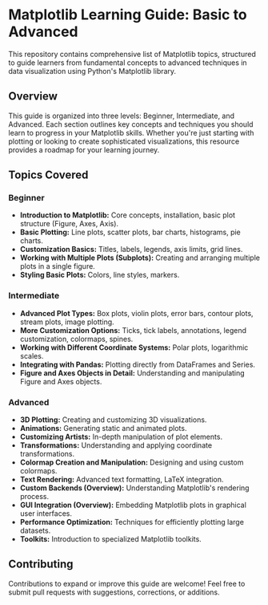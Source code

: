 # Matplotlib Learning Guide: Basic to Advanced

This repository contains comprehensive list of Matplotlib topics, structured to guide learners from fundamental concepts to advanced techniques in data visualization using Python's Matplotlib library.

## Overview
This guide is organized into three levels: Beginner, Intermediate, and Advanced. Each section outlines key concepts and techniques you should learn to progress in your Matplotlib skills. Whether you're just starting with plotting or looking to create sophisticated visualizations, this resource provides a roadmap for your learning journey.

## Topics Covered

### Beginner

* **Introduction to Matplotlib:** Core concepts, installation, basic plot structure (Figure, Axes, Axis).
* **Basic Plotting:** Line plots, scatter plots, bar charts, histograms, pie charts.
* **Customization Basics:** Titles, labels, legends, axis limits, grid lines.
* **Working with Multiple Plots (Subplots):** Creating and arranging multiple plots in a single figure.
* **Styling Basic Plots:** Colors, line styles, markers.

### Intermediate

* **Advanced Plot Types:** Box plots, violin plots, error bars, contour plots, stream plots, image plotting.
* **More Customization Options:** Ticks, tick labels, annotations, legend customization, colormaps, spines.
* **Working with Different Coordinate Systems:** Polar plots, logarithmic scales.
* **Integrating with Pandas:** Plotting directly from DataFrames and Series.
* **Figure and Axes Objects in Detail:** Understanding and manipulating Figure and Axes objects.

### Advanced

* **3D Plotting:** Creating and customizing 3D visualizations.
* **Animations:** Generating static and animated plots.
* **Customizing Artists:** In-depth manipulation of plot elements.
* **Transformations:** Understanding and applying coordinate transformations.
* **Colormap Creation and Manipulation:** Designing and using custom colormaps.
* **Text Rendering:** Advanced text formatting, LaTeX integration.
* **Custom Backends (Overview):** Understanding Matplotlib's rendering process.
* **GUI Integration (Overview):** Embedding Matplotlib plots in graphical user interfaces.
* **Performance Optimization:** Techniques for efficiently plotting large datasets.
* **Toolkits:** Introduction to specialized Matplotlib toolkits.


## Contributing

Contributions to expand or improve this guide are welcome! Feel free to submit pull requests with suggestions, corrections, or additions.
